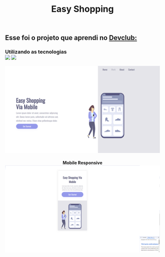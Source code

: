 <h1 
  align="center">
  Easy Shopping 
  <br>
  <br>
</h1>
<h2>Esse foi o projeto que aprendi no <a href="https://rodolfomori.com.br/devclub/">Devclub:</a></h2>
<h3>Utilizando as tecnologias
  <br>
	<img src="https://img.shields.io/badge/HTML5-E34F26?style=for-the-badge&logo=html5&logoColor=white" />
  <img src="https://img.shields.io/badge/CSS3-1572B6?style=for-the-badge&logo=css3&logoColor=white" />
 </h3>

<img src="https://github.com/EverSouzaSilva/Easy-Shopping-git/blob/master/assets/Easy%20Shopping%20Alterado.png?raw=true" />
<br>
<h4 
  align="center"
  >Mobile Responsive
<img src="https://github.com/EverSouzaSilva/Easy-Shopping-git/blob/master/assets/Easy%20Shopping-Mobile-Alterado.png?raw=true" />
</h4>
  
  
